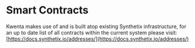 # Smart Contracts

Kwenta makes use of and is built atop existing Synthetix infrastructure, for an up to date list of all contracts within the current system please visit: [https://docs.synthetix.io/addresses/](https://docs.synthetix.io/addresses/)
